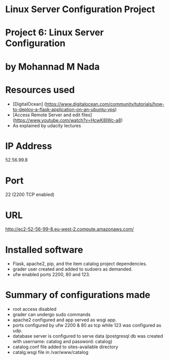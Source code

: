 # Linux Server Configuration Project
# Project 6: Linux Server Configuration
# by Mohannad M Nada

# Resources used
* [DigitalOcean] (https://www.digitalocean.com/community/tutorials/how-to-deploy-a-flask-application-on-an-ubuntu-vps)
* [Access Remote Server and edit files] (https://www.youtube.com/watch?v=HcwK8IWc-a8)
* As explained by udacity lectures

# IP Address
52.56.99.8

# Port
22 (2200 TCP enabled)

# URL
http://ec2-52-56-99-8.eu-west-2.compute.amazonaws.com/

# Installed software
* Flask, apache2, pip, and the item catalog project dependencies.
* grader user created and added to sudoers as demanded.
* ufw enabled ports 2200, 80 and 123.

# Summary of configurations made
* root access disabled
* grader can undergo sudo commands
* apache2 configured and app served as wsgi app.
* ports configured by ufw 2200 & 80 as tcp while 123 was configured as udp.
* database server is configured to serve data (postgresql db was created with username: catalog and password: catalog)
* catalog.conf file added to sites-available directory
* catalg.wsgi file in /var/www/catalog
